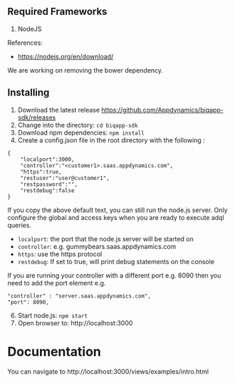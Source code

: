 
## Required Frameworks

1. NodeJS

References:

* https://nodejs.org/en/download/

We are working on removing the bower dependency.

## Installing

1. Download the latest release https://github.com/Appdynamics/biqapp-sdk/releases
1. Change into the directory: `cd biqapp-sdk`
1. Download npm dependencies: `npm install`
1. Create a config.json file in the root directory with the following :

```
{
	"localport":3000,
	"controller":"<customer1>.saas.appdynamics.com",
    "https":true,
	"restuser":"user@customer1",
	"restpassword":"",
	"restdebug":false
}
```

If you copy the above default text, you can still run the node.js server. Only configure the global and access keys when you are ready to execute adql queries.

* `localport`: the port that the node.js server will be started on
* `controller`: e.g. gummybears.saas.appdynamics.com
* `https`: use the https protocol
* `restdebug`: If set to true, will print debug statements on the console

If you are running your controller with a different port e.g. 8090 then you need to add the port element e.g.

```
"controller" : "server.saas.appdynamics.com",
"port": 8090,
```

6. Start node.js: `npm start`
7. Open browser to:
   http://localhost:3000

# Documentation
You can navigate to http://localhost:3000/views/examples/intro.html

